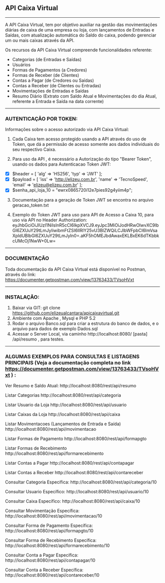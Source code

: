 ## API Caixa Virtual

_______

A API Caixa Virtual, tem por objetivo auxiliar na gestão das movimentações diárias de caixa de uma empresa ou loja, com lançamentos de Entradas e Saídas, com atualização automática do Saldo do caixa, podendo gerenciar um ou mais caixas através da API.


Os recursos da API Caixa Virtual compreende funcionalidades referente:


- Categorias (de Entradas e Saídas)
- Usuários
- Formas de Pagamentos (a Credores)
- Formas de Receber (de Clientes)
- Contas a Pagar (de Credores ou Saídas)
- Contas a Receber (de Clientes ou Entradas)
- Movimentações de Entradas e Saídas
- Resumo Diário (Extrato com Saldo Atual e Movimentações do dia Atual, referente a Entrada e Saída na data corrente)

* * * * * * * * * * 

### AUTENTICAÇÃO POR TOKEN:

Informações sobre o acesso autorizado via API Caixa Virtual:
 
1. Cada Caixa tem acesso protegido usando a API através do uso de Token, que dá a permissão de acesso somente aos dados individuais do seu respectivo Caixa.

2. Para uso da API , é necessário a Autorização do tipo "Bearer Token", usando os dados para Autenticacao Token JWT:

-[x] $header = [ 'alg' => 'HS256', 'typ' => 'JWT' ]; 
-[x] $payload = [ 'iss' => 'http://elizeu.com.br', 'name' => 'TecnoSpeed', 'email' => 'elizeu@elizeu.com.br' ]; 
-[x] $senha_api_loja_10 = "ewrx0865720i12e7pies92g4yiim4p";

3. Documentação para a geração de Token JWT se encontra no arquivo geracao_token.txt

4. Exemplo do Token JWT para uso para API de Acesso a Caixa 10, para uso via API no Header Authorization: eyJhbGciOiJIUzI1NiIsInR5cCI6IkpXVCJ9.eyJpc3MiOiJodHRwOlwvXC9lbGl6ZXUuY29tLmJyIiwibmFtZSI6IlRlY25vU3BlZWQiLCJlbWFpbCI6ImVsaXpldUBlbGl6ZXUuY29tLmJyIn0=.aKF5hOMEJbdAwaxEKLBxEK6dTKbbkcUMcOj1NwW+0Lw=

* * * * * * * * * * 

### DOCUMENTAÇÃO

Toda documentação da API Caixa Virtual está disponível no Postman, através do link:
https://documenter.getpostman.com/view/13763433/TVsoHVxt

* * * * * * * * * * 

### INSTALAÇÃO:

1. Baixar via GIT: git clone https://github.com/elizeualcantara/apicaixavirtual.git
2. Ambiente com Apache , Mysql e PHP 5.2
3. Rodar o arquivo Banco.sql para criar a estrutura do banco de dados, e o arquivo para dados de exemplo Dados.sql
4. Acessar o Server Local, via caminho http://localhost:8080/ [pasta] /api/resumo , para testes.

* * * * * * * * * * 

### ALGUMAS EXEMPLOS PARA CONSULTAS E LISTAGENS PRINCIPAIS (Veja a documentação completa no link https://documenter.getpostman.com/view/13763433/TVsoHVxt ) :

Ver Resumo e Saldo Atual:
http://localhost:8080/rest/api/resumo

Listar Categorias
http://localhost:8080/rest/api/categoria

Listar Usuario da Loja
http://localhost:8080/rest/api/usuario

Listar Caixas da Loja
http://localhost:8080/rest/api/caixa

Listar Movimentacoes (Lançamentos de Entrada e Saída)
http://localhost:8080/rest/api/movimentacao

Listar Formas de Pagamento
http://localhost:8080/rest/api/formapgto

Listar Formas de Recebimento
http://localhost:8080/rest/api/formarecebimento

Listar Contas a Pagar
http://localhost:8080/rest/api/contapagar

Listar Contas a Receber
http://localhost:8080/rest/api/contareceber


Consultar Categoria Específica:
http://localhost:8080/rest/api/categoria/10

Consultar Usuario Específico:
http://localhost:8080/rest/api/usuario/10

Consultar Caixa Específico:
http://localhost:8080/rest/api/caixa/10

Consultar Movimentação Específica:
http://localhost:8080/rest/api/movimentacao/10

Consultar Forma de Pagamento Específica:
http://localhost:8080/rest/api/formapgto/10

Consultar Forma de Recebimento Específica:
http://localhost:8080/rest/api/formarecebimento/10

Consultar Conta a Pagar Específica:
http://localhost:8080/rest/api/contapagar/10

Consultar Conta a Receber Específica:
http://localhost:8080/rest/api/contareceber/10





